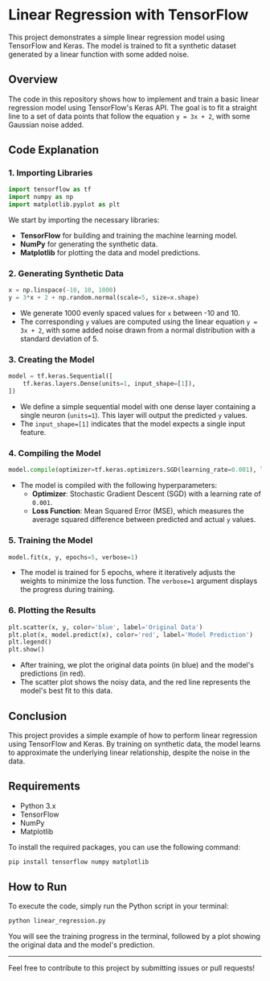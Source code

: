 # Linear Regression with TensorFlow

This project demonstrates a simple linear regression model using TensorFlow and Keras. The model is trained to fit a synthetic dataset generated by a linear function with some added noise. 

## Overview

The code in this repository shows how to implement and train a basic linear regression model using TensorFlow's Keras API. The goal is to fit a straight line to a set of data points that follow the equation `y = 3x + 2`, with some Gaussian noise added.

## Code Explanation

### 1. Importing Libraries

```python
import tensorflow as tf
import numpy as np
import matplotlib.pyplot as plt
```

We start by importing the necessary libraries:
- **TensorFlow** for building and training the machine learning model.
- **NumPy** for generating the synthetic data.
- **Matplotlib** for plotting the data and model predictions.

### 2. Generating Synthetic Data

```python
x = np.linspace(-10, 10, 1000)
y = 3*x + 2 + np.random.normal(scale=5, size=x.shape)
```

- We generate 1000 evenly spaced values for `x` between -10 and 10.
- The corresponding `y` values are computed using the linear equation `y = 3x + 2`, with some added noise drawn from a normal distribution with a standard deviation of 5.

### 3. Creating the Model

```python
model = tf.keras.Sequential([
    tf.keras.layers.Dense(units=1, input_shape=[1]),
])
```

- We define a simple sequential model with one dense layer containing a single neuron (`units=1`). This layer will output the predicted `y` values.
- The `input_shape=[1]` indicates that the model expects a single input feature.

### 4. Compiling the Model

```python
model.compile(optimizer=tf.keras.optimizers.SGD(learning_rate=0.001), loss='mean_squared_error')
```

- The model is compiled with the following hyperparameters:
  - **Optimizer**: Stochastic Gradient Descent (SGD) with a learning rate of `0.001`.
  - **Loss Function**: Mean Squared Error (MSE), which measures the average squared difference between predicted and actual `y` values.

### 5. Training the Model

```python
model.fit(x, y, epochs=5, verbose=1)
```

- The model is trained for 5 epochs, where it iteratively adjusts the weights to minimize the loss function. The `verbose=1` argument displays the progress during training.

### 6. Plotting the Results

```python
plt.scatter(x, y, color='blue', label='Original Data')
plt.plot(x, model.predict(x), color='red', label='Model Prediction')
plt.legend()
plt.show()
```

- After training, we plot the original data points (in blue) and the model's predictions (in red).
- The scatter plot shows the noisy data, and the red line represents the model's best fit to this data.

## Conclusion

This project provides a simple example of how to perform linear regression using TensorFlow and Keras. By training on synthetic data, the model learns to approximate the underlying linear relationship, despite the noise in the data.

## Requirements

- Python 3.x
- TensorFlow
- NumPy
- Matplotlib

To install the required packages, you can use the following command:

```bash
pip install tensorflow numpy matplotlib
```

## How to Run

To execute the code, simply run the Python script in your terminal:

```bash
python linear_regression.py
```

You will see the training progress in the terminal, followed by a plot showing the original data and the model's prediction.

---

Feel free to contribute to this project by submitting issues or pull requests!
